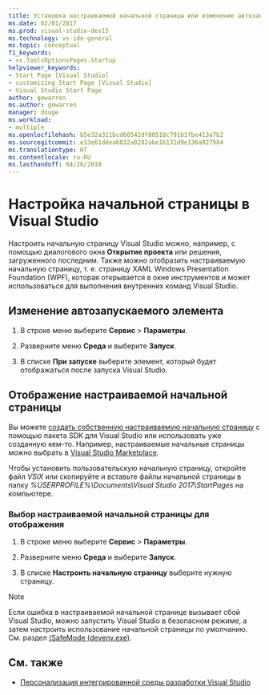 ```yaml
---
title: Установка настраиваемой начальной страницы или изменение автозапускаемого элемента в Visual Studio
ms.date: 02/01/2017
ms.prod: visual-studio-dev15
ms.technology: vs-ide-general
ms.topic: conceptual
f1_keywords:
- vs.ToolsOptionsPages.Startup
helpviewer_keywords:
- Start Page [Visual Studio]
- customizing Start Page [Visual Studio]
- Visual Studio Start Page
author: gewarren
ms.author: gewarren
manager: douge
ms.workload:
- multiple
ms.openlocfilehash: b5e32a311bcd60542df80518c791b1fbe413a7b2
ms.sourcegitcommit: e13e61ddea6032a8282abe16131d9e136a927984
ms.translationtype: HT
ms.contentlocale: ru-RU
ms.lasthandoff: 04/26/2018
---
```

# <a name="customize-the-start-page-for-visual-studio"></a>Настройка начальной страницы в Visual Studio

Настроить начальную страницу Visual Studio можно, например, с помощью диалогового окна **Открытие проекта** или решения, загруженного последним. Также можно отобразить настраиваемую начальную страницу, т. е. страницу XAML Windows Presentation Foundation (WPF), которая открывается в окне инструментов и может использоваться для выполнения внутренних команд Visual Studio.

## <a name="to-change-the-startup-item"></a>Изменение автозапускаемого элемента

1. В строке меню выберите **Сервис** > **Параметры**.

1. Разверните меню **Среда** и выберите **Запуск**.

1. В списке **При запуске** выберите элемент, который будет отображаться после запуска Visual Studio.

## <a name="to-show-a-custom-start-page"></a>Отображение настраиваемой начальной страницы

Вы можете [создать собственную настраиваемую начальную страницу](../extensibility/creating-a-custom-start-page.md) с помощью пакета SDK для Visual Studio или использовать уже созданную кем-то. Например, настраиваемые начальные страницы можно выбрать в [Visual Studio Marketplace](https://marketplace.visualstudio.com/search?target=VS&category=Tools&vsVersion=&subCategory=Start%20Pages&sortBy=Downloads).

Чтобы установить пользовательскую начальную страницу, откройте файл *VSIX* или скопируйте и вставьте файлы начальной страницы в папку *%USERPROFILE%\Documents\Visual Studio 2017\StartPages* на компьютере.

### <a name="to-select-which-custom-start-page-to-display"></a>Выбор настраиваемой начальной страницы для отображения

1. В строке меню выберите **Сервис** > **Параметры**.

1. Разверните меню **Среда** и выберите **Запуск**.

1. В списке **Настроить начальную страницу** выберите нужную страницу.

> [!NOTE]
> Если ошибка в настраиваемой начальной странице вызывает сбой Visual Studio, можно запустить Visual Studio в безопасном режиме, а затем настроить использование начальной страницы по умолчанию. См. раздел [/SafeMode (devenv.exe)](../ide/reference/safemode-devenv-exe.md).

## <a name="see-also"></a>См. также

- [Персонализация интегрированной среды разработки Visual Studio](../ide/personalizing-the-visual-studio-ide.md)